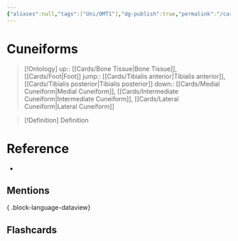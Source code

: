 ```yaml
---
{"aliases":null,"tags":["Uni/OMT1"],"dg-publish":true,"permalink":"/cards/cuneiforms/","dgPassFrontmatter":true}
---
```


# Cuneiforms

> [!Ontology]
> up:: [[Cards/Bone Tissue\|Bone Tissue]], [[Cards/Foot\|Foot]]
> jump:: [[Cards/Tibialis anterior\|Tibialis anterior]], [[Cards/Tibialis posterior\|Tibialis posterior]]
> down:: [[Cards/Medial Cuneiform\|Medial Cuneiform]], [[Cards/Intermediate Cuneiform\|Intermediate Cuneiform]], [[Cards/Lateral Cuneiform\|Lateral Cuneiform]]

> [!Definition] Definition

# Reference

- 

## Mentions


{ .block-language-dataview}

## Flashcards